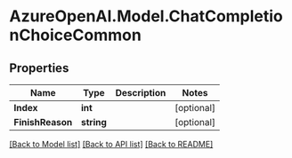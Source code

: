 # AzureOpenAI.Model.ChatCompletionChoiceCommon

## Properties

Name | Type | Description | Notes
------------ | ------------- | ------------- | -------------
**Index** | **int** |  | [optional] 
**FinishReason** | **string** |  | [optional] 

[[Back to Model list]](../README.md#documentation-for-models) [[Back to API list]](../README.md#documentation-for-api-endpoints) [[Back to README]](../README.md)


